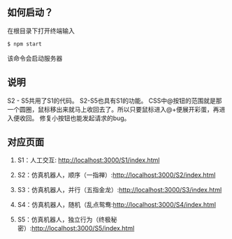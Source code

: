 ## 如何启动？

在根目录下打开终端输入
```bash
$ npm start
```
该命令会启动服务器

## 说明
S2 - S5共用了S1的代码。
S2-S5也具有S1的功能。
CSS中@按钮的范围就是那一个圆圈，鼠标移出来就马上收回去了。所以只要鼠标进入@+便展开彩蛋，再进入便收回。
修复小按钮也能发起请求的bug。


## 对应页面

1. S1：人工交互: [http://localhost:3000/S1/index.html](http://localhost:3000/S1/index.html)

2. S2：仿真机器人，顺序（一指禅）:[http://localhost:3000/S2/index.html](http://localhost:3000/S2/index.html)

3. S3：仿真机器人，并行（五指金龙）:[http://localhost:3000/S3/index.html](http://localhost:3000/S3/index.html)

4. S4：仿真机器人，随机（乱点鸳鸯:[http://localhost:3000/S4/index.html](http://localhost:3000/S4/index.html)

5. S5：仿真机器人，独立行为（终极秘密）:[http://localhost:3000/S5/index.html](http://localhost:3000/S5/index.html)